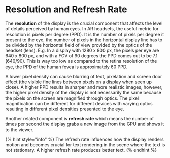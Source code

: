 # Resolution and Refresh Rate

The **resolution** of the display is the crucial component that affects the level of details perceived by human eyes. In AR headsets, the useful metric for resolution is pixels per degree (PPD). It is the number of pixels per degree it present to the eye, the number of pixels in the horizontal display line has to be divided by the horizontal field of view provided by the optics of the headset (lens). E.g. In a display with 1280 x 800 px, the pixels per eye are 640 x 800 px, and with a FOV of 90 degrees the PPD comes out to be 7.1 (640/90). This is way too low as compared to the retina resolution of the eye, the PPD of the human fovea is approximately 60 PPD.&#x20;

A lower pixel density can cause blurring of text, pixelation and screen door effect (the visible fine lines between pixels on a display when seen up close). A higher PPD results in sharper and more realistic images, however, the higher pixel density of the display is not necessarily the same because the pixels on the screen are magnified through optics. The pixel magnification can be different for different devices with varying optics resulting in different pixel densities presented to the eye.

Another related component is **refresh rate** which means the number of times per second the display grabs a new image from the GPU and shows it to the viewer.

{% hint style="info" %}
The refresh rate influences how the display renders motion and becomes crucial for text rendering in the scene where the text is not stationary. A higher refresh rate produces better text.
{% endhint %}
